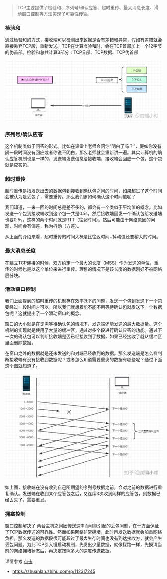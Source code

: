 
> TCP主要提供了检验和、序列号/确认应答、超时重传、最大消息长度、滑动窗口控制等方法实现了可靠性传输。
> 


### **检验和**

通过检验和的方式，接收端可以检测出来数据是否有差错和异常，假如有差错就会直接丢弃TCP段，重新发送。TCP在计算检验和时，会在TCP首部加上一个12字节的伪首部。检验和总共计算3部分：TCP首部、TCP数据、TCP伪首部

![](./images/Checksum.png)

### **序列号/确认应答**

这个机制类似于问答的形式。比如在课堂上老师会问你“明白了吗？”，假如你没有隔一段时间没有回应或者你说不明白，那么老师就会重新讲一遍。其实计算机的确认应答机制也是一样的，发送端发送信息给接收端，接收端会回应一个包，这个包就是应答包。


### **超时重传**

超时重传是指发送出去的数据包到接收到确认包之间的时间，如果超过了这个时间会被认为是丢包了，需要重传。那么我们该如何确认这个时间值呢？

我们知道，一来一回的时间总是差不多的，都会有一个类似于平均值的概念。比如发送一个包到接收端收到这个包一共是0.5s，然后接收端回发一个确认包给发送端也要0.5s，这样的两个时间就是RTT（往返时间）。然后可能由于网络原因的问题，时间会有偏差，称为抖动（方差）。

从上面的介绍来看，超时重传的时间大概是比往返时间+抖动值还要稍大的时间。


### **最大消息长度**

在建立TCP连接的时候，双方约定一个最大的长度（MSS）作为发送的单位，重传的时候也是以这个单位来进行重传。理想的情况下是该长度的数据刚好不被网络层分块。


### **滑动窗口控制**

我们上面提到的超时重传的机制存在效率低下的问题，发送一个包到发送下一个包要经过一段时间才可以。所以我们就想着能不能不用等待确认包就发送下一个数据包呢？这就提出了一个滑动窗口的概念。

窗口的大小就是在无需等待确认包的情况下，发送端还能发送的最大数据量。这个机制的实现就是使用了大量的缓冲区，通过对多个段进行确认应答的功能。通过下一次的确认包可以判断接收端是否已经接收到了数据，如果已经接收了就从缓冲区里面删除数据。

在窗口之外的数据就是还未发送的和对端已经收到的数据。那么发送端是怎么样判断接收端有没有接收到数据呢？或者怎么知道需要重发的数据有哪些呢？通过下面这个图就知道了。

![](./images/SlidingWindow1.png)

如上图，接收端在没有收到自己所期望的序列号数据之前，会对之前的数据进行重复确认。发送端在收到某个应答包之后，又连续3次收到同样的应答包，则数据已经丢失了，需要重发。



### **拥塞控制**

窗口控制解决了 两台主机之间因传送速率而可能引起的丢包问题，在一方面保证了TCP数据传送的可靠性。然而如果网络非常拥堵，此时再发送数据就会加重网络负担，那么发送的数据段很可能超过了最大生存时间也没有到达接收方，就会产生丢包问题。为此TCP引入慢启动机制，先发出少量数据，就像探路一样，先摸清当前的网络拥堵状态后，再决定按照多大的速度传送数据。


详情参考 [点击](./tcp%20%E6%8B%A5%E5%A1%9E%E6%8E%A7%E5%88%B6%E5%8E%9F%E7%90%86.md)

- https://zhuanlan.zhihu.com/p/112317245
